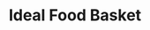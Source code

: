 ---
title: "Ideal Food Basket"
url: /brooklyn/ideal-food-basket-brooklyn-avenue/
shop: supermarket
---